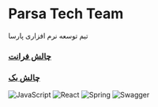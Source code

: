 # Parsa Tech Team

تیم توسعه نرم افزاری پارسا

### [چالش فرانت](https://github.com/Parsa-Tech-Team/FrontCodeChallenge)

### [چالش بک](https://github.com/Parsa-Tech-Team/BackCodeChallenge)

![JavaScript](https://img.shields.io/badge/javascript-%23323330.svg?style=for-the-badge&logo=javascript&logoColor=%23F7DF1E)
![React](https://img.shields.io/badge/react-%2320232a.svg?style=for-the-badge&logo=react&logoColor=%2361DAFB)
![Spring](https://img.shields.io/badge/spring-%236DB33F.svg?style=for-the-badge&logo=spring&logoColor=white)
![Swagger](https://img.shields.io/badge/-Swagger-%23Clojure?style=for-the-badge&logo=swagger&logoColor=white)

